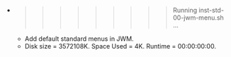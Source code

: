 * >>>>>>>>> Running inst-std-00-jwm-menu.sh ...
  * Add default standard menus in JWM.
  * Disk size = 3572108K. Space Used = 4K. Runtime = 00:00:00:00.
